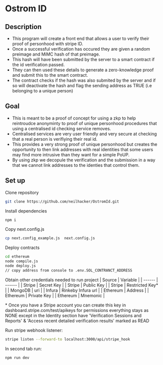 # Ostrom ID
 
## Description
* This program will create a front end that allows a user to verify their proof of personhood with stripe ID.
* Once a successful verification has occured they are given a random preimage and MiMC hash of that preimage.
* This hash will have been submitted by the server to a smart contract if the id verification passed.
* They can then used these details to generate a zero-knowledge proof and submit this to the smart contract.
* The contract checks if the hash was also submited by the server and if so will deactivate the hash and flag the sending address as TRUE (i.e belonging to a unique person)

## Goal
* This is meant to be a proof of concept for using a zkp to help reintroudce anonyminty to proof of unique personhood procedures that using a centralised id checking service removes.
* Centralised services are very user friendly and very secure at checking that a real person is verifiying their real id.
* This provides a very strong proof of unique personhood but creates the opportunity to then link addresses with real identities that some users may find more intrusive than they want for a simple PoUP.
* By using zkp we decopule the verification and the submission in a way that we cannot link addresses to the identies that control them. 


## Set up
Clone repository
```sh
git clone https://github.com/neilhacker/OstromId.git
```

Install dependencies
```sh
npm i
```

Copy next.config.js
```sh
cp next.config_example.js  next.config.js
```
Deploy contracts
```sh
cd ethereum
node compile.js
node deploy.js
// copy address from console to .env.SOL_CONTRANCT_ADDRESS
```
Obtain other credentials needed to run project
| Source  | Variable |
| ------  | ------ |
| Stripe  | Secret Key |
| Stripe  | Public Key |
| Stripe  | Restricted Key* |
| MongoDB | uri |
| Infura  | Rinkeby Infura url |
| Ethereum | Address |
| Ethereum | Private Key |
| Ethereum | Mnemonic |

\* Once you have a Stripe account you can create this key in dashboard.stripe.com/test/apikeys for permissions everything stays as NONE except in the Identity section have 'Verification Sessions and Reports' & 'Access recent detailed verification results' marked as READ

Run stripe webhook listener:
```sh
stripe listen --forward-to localhost:3000/api/stripe_hook
```
In second tab run:
```sh
npm run dev
```
